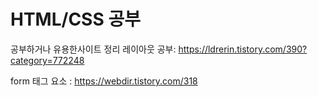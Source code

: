# HTML/CSS 공부
공부하거나 유용한사이트 정리
레이아웃 공부: https://ldrerin.tistory.com/390?category=772248

form 태그 요소 : https://webdir.tistory.com/318

